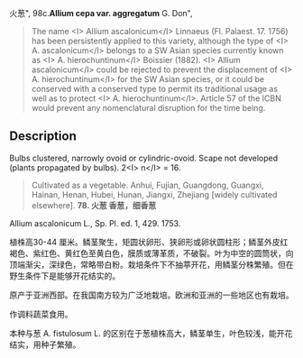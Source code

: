 火葱",
98c.**Allium cepa var. aggregatum** G. Don",

> The name &lt;I&gt; Allium ascalonicum&lt;/I&gt; Linnaeus (Fl. Palaest. 17. 1756) has been persistently applied to this variety, although the type of &lt;I&gt; A. ascalonicum&lt;/I&gt; belongs to a SW Asian species currently known as &lt;I&gt; A. hierochuntinum&lt;/I&gt; Boissier (1882). &lt;I&gt; Allium ascalonicum&lt;/I&gt; could be rejected to prevent the displacement of &lt;I&gt; A. hierochuntinum&lt;/I&gt; for the SW Asian species, or it could be conserved with a conserved type to permit its traditional usage as well as to protect &lt;I&gt; A. hierochuntinum&lt;/I&gt;. Article 57 of the ICBN would prevent any nomenclatural disruption for the time being.

## Description
Bulbs clustered, narrowly ovoid or cylindric-ovoid. Scape not developed (plants propagated by bulbs). 2&lt;I&gt; n&lt;/I&gt; = 16.

> Cultivated as a vegetable. Anhui, Fujian, Guangdong, Guangxi, Hainan, Henan, Hubei, Hunan, Jiangxi, Zhejiang [widely cultivated elsewhere].
**78. 火葱 香葱，细香葱**

Allium ascalonicum L., Sp. Pl. ed. 1, 429. 1753.

植株高30-44 厘米。鳞茎聚生，矩圆状卵形、狭卵形或卵状圆柱形；鳞茎外皮红褐色、紫红色、黄红色至黄白色，膜质或薄革质，不破裂。叶为中空的圆筒状，向顶端渐尖，深绿色，常略带白粉。栽培条件下不抽葶开花，用鳞茎分株繁殖。但在野生条件下是能够开花结实的。

原产于亚洲西部。在我国南方较为广泛地栽培。欧洲和亚洲的一些地区也有栽培。

作调料蔬菜食用。

本种与葱 A. fistulosum L. 的区别在于葱植株高大，鳞茎单生，叶色较浅，能开花结实，用种子繁殖。
